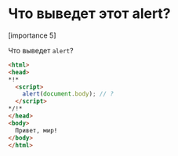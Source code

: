 # Что выведет этот alert?

[importance 5]

Что выведет `alert`?

```html
<html>
<head>
*!*
  <script>
    alert(document.body); // ?
  </script>
*/!*
</head>
<body>
  Привет, мир!
</body>
</html>
```

